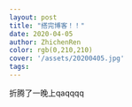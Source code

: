 ```yaml
---
layout: post
title: "搭完博客！！"
date: 2020-04-05
author: ZhichenRen
color: rgb(0,210,210)
cover: '/assets/20200405.jpg'
tags: 
---
```


折腾了一晚上qaqqqq


